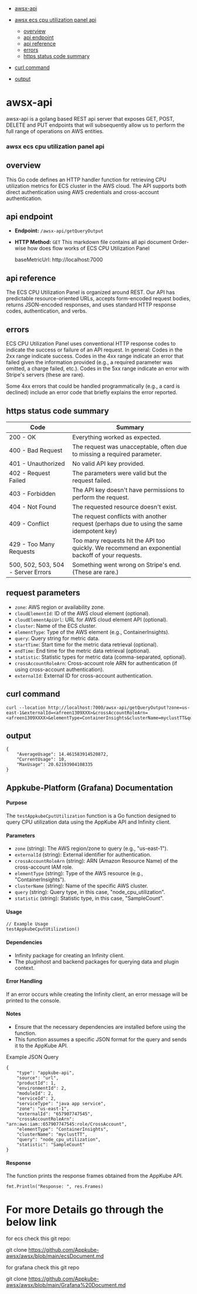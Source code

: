 - [awsx-api](#awsx-api)

- [awsx ecs cpu utilization panel api](#awsx-ecs-cpu-utilization-panel-api)

   - [overview](#overview)
   - [api endpoint](#api-endpoint)
   - [api reference](#api-reference)
   - [errors](#errors)
   - [https status code summary](#https-status-code-summary)

- [curl command](#curl-command)
- [output](#output)



# awsx-api
awsx-api is a golang based REST api server that exposes GET, POST, DELETE and PUT endpoints that will subsequently allow us to perform the full range of operations on AWS entities.


### awsx ecs cpu utilization panel api

## overview
This Go code defines an HTTP handler function for retrieving CPU utilization metrics for ECS cluster in the AWS cloud. The API supports both direct authentication using AWS credentials and cross-account authentication.

## api endpoint
- **Endpoint:** `/awsx-api/getQueryOutput`
- **HTTP Method:** `GET`
This markdown file contains all api document Order-wise how does flow works of ECS CPU Utilization Panel

	baseMetricUrl:
		http://localhost:7000

## api reference
The ECS CPU Utilization Panel is organized around REST. Our API has predictable resource-oriented URLs, accepts form-encoded request bodies, returns JSON-encoded responses, and uses standard HTTP response codes, authentication, and verbs.

## errors

ECS CPU Utilization Panel uses conventional HTTP response codes to indicate the success or failure of an API request. In general: Codes in the 2xx range indicate success. Codes in the 4xx range indicate an error that failed given the information provided (e.g., a required parameter was omitted, a charge failed, etc.). Codes in the 5xx range indicate an error with Stripe's servers (these are rare).

Some 4xx errors that could be handled programmatically (e.g., a card is declined) include an error code that briefly explains the error reported.

 ## https status code summary

Code   | Summary
------------- | -------------
200 - OK  | Everything worked as expected.
400 - Bad Request  | The request was unacceptable, often due to missing a required parameter.
401 - Unauthorized | No valid API key provided.
402 - Request Failed | The parameters were valid but the request failed.
403 - Forbidden | The API key doesn't have permissions to perform the request.
404 - Not Found | The requested resource doesn't exist.
409 - Conflict | The request conflicts with another request (perhaps due to using the same idempotent key)
429 - Too Many Requests | Too many requests hit the API too quickly. We recommend an exponential backoff of your requests.
500, 502, 503, 504 - Server Errors | Something went wrong on Stripe's end. (These are rare.)

## request parameters
- `zone`: AWS region or availability zone.
- `cloudElementId`: ID of the AWS cloud element (optional).
- `cloudElementApiUrl`: URL for AWS cloud element API (optional).
- `cluster`: Name of the ECS cluster.
- `elementType`: Type of the AWS element (e.g., ContainerInsights).
- `query`: Query string for metric data.
- `startTime`: Start time for the metric data retrieval (optional).
- `endTime`: End time for the metric data retrieval (optional).
- `statistic`: Statistic types for metric data (comma-separated, optional).
- `crossAccountRoleArn`: Cross-account role ARN for authentication (if using cross-account authentication).
- `externalId`: External ID for cross-account authentication.

## curl command 
```
curl --location http://localhost:7000/awsx-api/getQueryOutput?zone=us-east-1&externalId=<afreen1309XXX>&crossAccountRoleArn=<afreen1309XXXX>&elementType=ContainerInsights&clusterName=myclustTT&query=cpu_utilization_panel&responseType=json
```

## output
```
{
    "AverageUsage": 14.461583914520872,
    "CurrentUsage": 10,
    "MaxUsage": 20.62193904108335
}

```


## Appkube-Platform (Grafana) Documentation


#### Purpose

The `testAppkubeCputUtilization` function is a Go function designed to query CPU utilization data using the AppKube API and Infinity client.

#### Parameters

- `zone` (string): The AWS region/zone to query (e.g., "us-east-1").
- `externalId` (string): External identifier for authentication.
- `crossAccountRoleArn` (string): ARN (Amazon Resource Name) of the cross-account IAM role.
- `elementType` (string): Type of the AWS resource (e.g., "ContainerInsights").
- `clusterName` (string): Name of the specific AWS cluster.
- `query` (string): Query type, in this case, "node_cpu_utilization".
- `statistic` (string): Statistic type, in this case, "SampleCount".

#### Usage

```
// Example Usage
testAppkubeCputUtilization()
```
#### Dependencies
- Infinity package for creating an Infinity client.
- The pluginhost and backend packages for querying data and plugin context.

#### Error Handling

If an error occurs while creating the Infinity client, an error message will be printed to the console.

#### Notes

- Ensure that the necessary dependencies are installed before using the function.
- This function assumes a specific JSON format for the query and sends it to the AppKube API.

Example JSON Query
```
{
    "type": "appkube-api",
    "source": "url",
    "productId": 1,
    "environmentId": 2,
    "moduleId": 2,
    "serviceId": 2,
    "serviceType": "java app service",
    "zone": "us-east-1",
    "externalId": "657907747545",
    "crossAccountRoleArn": "arn:aws:iam::657907747545:role/CrossAccount",
    "elementType": "ContainerInsights",
    "clusterName": "myclustTT",
    "query": "node_cpu_utilization",
    "statistic": "SampleCount"
}

```

#### Response

The function prints the response frames obtained from the AppKube API.

```
fmt.Println("Response: ", res.Frames)

```

# For more Details go through the below link

for ecs check this git repo:
     
git clone https://github.com/Appkube-awsx/awsx/blob/main/ecsDocument.md

for grafana check this git repo

   git clone https://github.com/Appkube-awsx/awsx/blob/main/Grafana%20Document.md
